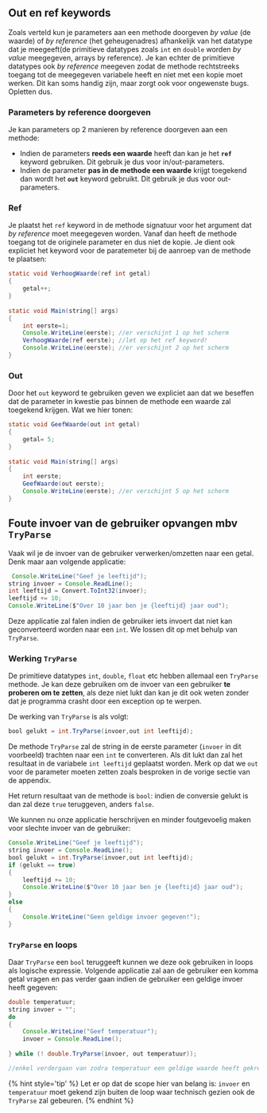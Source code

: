 ## Out en ref keywords

Zoals verteld kun je parameters aan een methode doorgeven *by value* (de waarde) of *by reference* (het geheugenadres) afhankelijk van het datatype dat je meegeeft(de primitieve datatypes zoals ``int`` en ``double`` worden *by value* meegegeven, arrays by reference). Je kan echter de primitieve datatypes ook *by reference* meegeven zodat de methode rechtstreeks toegang tot de meegegeven variabele heeft en niet met een kopie moet werken. Dit kan soms handig zijn, maar zorgt ook voor ongewenste bugs. Opletten dus.


### Parameters by reference doorgeven

Je kan parameters op 2 manieren by reference doorgeven aan een methode:

* Indien de parameters **reeds een waarde** heeft dan kan je het **``ref``** keyword gebruiken. Dit gebruik je dus voor in/out-parameters.
* Indien de parameter **pas in de methode een waarde** krijgt toegekend dan wordt het **``out``** keyword gebruikt. Dit gebruik je dus voor out-parameters.

### Ref
Je plaatst het ``ref`` keyword in de methode signatuur voor het argument dat *by reference* moet meegegeven worden. Vanaf dan heeft de methode toegang tot de originele parameter en dus niet de kopie. Je dient ook expliciet het keyword voor de paratemeter bij de aanroep van de methode te plaatsen:


```java
static void VerhoogWaarde(ref int getal)
{
    getal++;
}
 
static void Main(string[] args)
{
    int eerste=1;
    Console.WriteLine(eerste); //er verschijnt 1 op het scherm
    VerhoogWaarde(ref eerste); //let op het ref keyword!
    Console.WriteLine(eerste); //er verschijnt 2 op het scherm
}
```

### Out
Door het ``out`` keyword te gebruiken geven we expliciet aan dat we beseffen dat de parameter in kwestie pas binnen de methode een waarde zal toegekend krijgen. Wat we hier tonen:


```java
static void GeefWaarde(out int getal)
{
    getal= 5;
}
 
static void Main(string[] args)
{
    int eerste;
    GeefWaarde(out eerste);
    Console.WriteLine(eerste); //er verschijnt 5 op het scherm
}
```

## Foute invoer van de gebruiker opvangen mbv ``TryParse``

Vaak wil je de invoer van de gebruiker verwerken/omzetten naar een getal. Denk maar aan volgende applicatie:
```java
 Console.WriteLine("Geef je leeftijd");
string invoer = Console.ReadLine();
int leeftijd = Convert.ToInt32(invoer);
leeftijd += 10;
Console.WriteLine($"Over 10 jaar ben je {leeftijd} jaar oud");
```

Deze applicatie zal falen indien de gebruiker iets invoert dat niet kan geconverteerd worden naar een ``int``. We lossen dit op met behulp van ``TryParse``.
### Werking ``TryParse``

De primitieve datatypes ``int``, ``double``, ``float`` etc hebben allemaal een ``TryParse`` methode. Je kan deze gebruiken om de invoer van een gebruiker **te proberen om te zetten**, als deze niet lukt dan kan je dit ook weten zonder dat je programma crasht door een exception op te werpen. 

De werking van ``TryParse`` is als volgt:

```java
bool gelukt = int.TryParse(invoer,out int leeftijd);
```

De methode ``TryParse`` zal de string in de eerste parameter (``invoer`` in dit voorbeeld) trachten naar een ``int`` te converteren. Als dit lukt dan zal het resultaat in de variabele ``int leeftijd`` geplaatst worden. Merk op dat we ``out`` voor de parameter moeten zetten zoals besproken in de vorige sectie van de appendix. 

Het return resultaat van de methode is ``bool``: indien de conversie gelukt is dan zal deze ``true`` teruggeven, anders ``false``.

We kunnen nu onze applicatie herschrijven en minder foutgevoelig maken voor slechte invoer van de gebruiker:

```java
Console.WriteLine("Geef je leeftijd");
string invoer = Console.ReadLine();
bool gelukt = int.TryParse(invoer,out int leeftijd);
if (gelukt == true)
{
    leeftijd += 10;
    Console.WriteLine($"Over 10 jaar ben je {leeftijd} jaar oud");
}
else
{
    Console.WriteLine("Geen geldige invoer gegeven!");
}
```

### ``TryParse`` en loops

Daar ``TryParse`` een ``bool`` teruggeeft kunnen we deze ook gebruiken in loops als logische expressie. Volgende applicatie zal aan de gebruiker een komma getal vragen en pas verder gaan indien de gebruiker een geldige invoer heeft gegeven:

```java
double temperatuur;
string invoer = "";
do
{
    Console.WriteLine("Geef temperatuur");
    invoer = Console.ReadLine();
    
} while (! double.TryParse(invoer, out temperatuur));

//enkel verdergaan van zodra temperatuur een geldige waarde heeft gekregen
```

{% hint style='tip' %}
Let er op dat de scope hier van belang is: ``invoer`` en ``temperatuur`` moet gekend zijn buiten de loop waar technisch gezien ook de ``TryParse`` zal gebeuren. 
{% endhint %}
